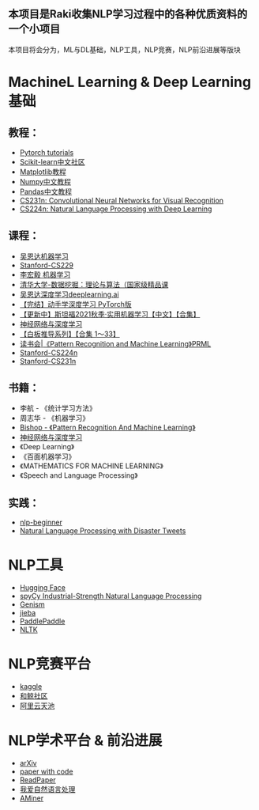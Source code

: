 ## 本项目是Raki收集NLP学习过程中的各种优质资料的一个小项目
本项目将会分为，ML与DL基础，NLP工具，NLP竞赛，NLP前沿进展等版块
# MachineL Learning & Deep Learning 基础

## 教程：

- [Pytorch tutorials](https://pytorch.org/tutorials/)
- [Scikit-learn中文社区](https://scikit-learn.org.cn/)
- [Matplotlib教程](https://www.matplotlib.org.cn/tutorials/#%E5%BA%8F%E8%A8%80)
- [Numpy中文教程](https://www.numpy.org.cn/user/quickstart.html)
- [Pandas中文教程](https://www.pypandas.cn/docs/getting_started/10min.html)
- [CS231n: Convolutional Neural Networks for Visual Recognition](http://cs231n.stanford.edu/schedule.html)
- [CS224n: Natural Language Processing with Deep Learning](http://web.stanford.edu/class/cs224n/)


## 课程：
- [吴恩达机器学习](https://www.bilibili.com/video/BV164411b7dx?from=search&seid=16162919222004767235&spm_id_from=333.337.0.0)
- [Stanford-CS229](https://www.bilibili.com/video/BV1pp4y1t7Na?from=search&seid=18285014718103369324&spm_id_from=333.337.0.0)
- [李宏毅 机器学习](https://www.bilibili.com/video/BV1Wv411h7kN?from=search&seid=11668586963074777602&spm_id_from=333.337.0.0)
- [清华大学-数据挖掘：理论与算法（国家级精品课](https://www.bilibili.com/video/BV154411Q7mG?from=search&seid=17686846412004839414&spm_id_from=333.337.0.0)
- [吴恩达深度学习deeplearning.ai](https://www.bilibili.com/video/BV1FT4y1E74V?from=search&seid=417557594360846501&spm_id_from=333.337.0.0)
- [【完结】动手学深度学习 PyTorch版](https://space.bilibili.com/1567748478/channel/seriesdetail?sid=358497)
- [【更新中】斯坦福2021秋季·实用机器学习【中文】【合集】](https://space.bilibili.com/1567748478/channel/collectiondetail?sid=28144)
- [神经网络与深度学习](https://space.bilibili.com/434832966)
- [【白板推导系列】【合集 1～33】](https://www.bilibili.com/video/BV1aE411o7qd?from=search&seid=9641317697831402802&spm_id_from=333.337.0.0)
- [读书会|《Pattern Recognition and Machine Learning》PRML](https://www.bilibili.com/video/BV1zh411o7xK?spm_id_from=333.1007.top_right_bar_window_custom_collection.content.click)
- [Stanford-CS224n](https://www.bilibili.com/video/BV11b4y1q7sZ?spm_id_from=333.1007.top_right_bar_window_custom_collection.content.click)
- [Stanford-CS231n](https://www.bilibili.com/video/BV1nJ411z7fe?spm_id_from=333.1007.top_right_bar_window_custom_collection.content.click)

## 书籍：

- 李航 - 《统计学习方法》
- 周志华 - 《机器学习》
- [Bishop - 《Pattern Recognition And Machine Learning》](http://users.isr.ist.utl.pt/~wurmd/Livros/school/Bishop%20-%20Pattern%20Recognition%20And%20Machine%20Learning%20-%20Springer%20%202006.pdf)
- [神经网络与深度学习](https://nndl.github.io/)
- 《Deep Learning》
- 《百面机器学习》
- 《MATHEMATICS FOR MACHINE LEARNING》
- 《Speech and Language Processing》

## 实践：
- [nlp-beginner](https://github.com/FudanNLP/nlp-beginner)
- [Natural Language Processing with Disaster Tweets](https://www.kaggle.com/c/nlp-getting-started/overview)

# NLP工具
- [Hugging Face](https://huggingface.co/)
- [spyCy Industrial-Strength Natural Language Processing](https://spacy.io/)
- [Genism](https://radimrehurek.com/gensim/)
- [jieba](https://pypi.org/project/jieba/)
- [PaddlePaddle](https://www.paddlepaddle.org.cn/)
- [NLTK](https://www.nltk.org/#)

# NLP竞赛平台
- [kaggle](https://www.kaggle.com/)
- [和鲸社区](https://www.heywhale.com/home)
- [阿里云天池](https://tianchi.aliyun.com/competition/gameList/activeList)

# NLP学术平台 & 前沿进展
- [arXiv](https://arxiv.org/)
- [paper with code](https://paperswithcode.com/)
- [ReadPaper](https://readpaper.com/)
- [我爱自然语言处理](https://www.52nlp.cn/)
- [AMiner](https://www.aminer.cn/)
